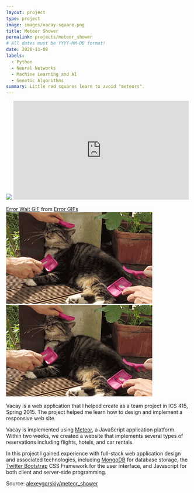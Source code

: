 ```yaml
---
layout: project
type: project
image: images/vacay-square.png
title: Meteor Shower
permalink: projects/meteor_shower
# All dates must be YYYY-MM-DD format!
date: 2020-11-08
labels:
  - Python
  - Neural Networks
  - Machine Learning and AI
  - Genetic Algorithms
summary: Little red squares learn to avoid "meteors".
---
```


<img class="ui medium right floated rounded image" src="../images/vacay-home-page.png">

<iframe src="https://giphy.com/embed/MxAGWdkQlQdFZbLRTA" width="480" height="270" frameBorder="0" class="giphy-embed" allowFullScreen></iframe><p><a href="https://giphy.com/gifs/MarmiteOfficial-marmite-cat-vibing-love-it-or-hate-MxAGWdkQlQdFZbLRTA"></a></p>

<div class="tenor-gif-embed" data-postid="10480536" data-share-method="host" data-width="100%" data-aspect-ratio="1.3174603174603174"><a href="https://tenor.com/view/error-wait-computer-download-cat-gif-10480536">Error Wait GIF</a> from <a href="https://tenor.com/search/error-gifs">Error GIFs</a></div><script type="text/javascript" async src="https://tenor.com/embed.js"></script>

<img src="../images/cat_gif.gif" alt="This is an animated gif image, but it does not move"/>

<img class="ui medium right floated rounded image" src="../images/cat_gif.gif">

Vacay is a web application that I helped create as a team project in ICS 415, Spring 2015. The project helped me learn how to design and implement a responsive web site.

Vacay is implemented using [Meteor](http://meteor.com), a JavaScript application platform. Within two weeks, we created a website that implements several types of reservations including flights, hotels, and car rentals.

In this project I gained experience with full-stack web application design and associated technologies, including [MongoDB](http://mongodb.com) for database storage, the [Twitter Bootstrap](http://getbootstrap.com/) CSS Framework for the user interface, and Javascript for both client and server-side programming.

Source: <a href="https://github.com/alexeygorskiy/meteor_shower"><i class="large github icon"></i>alexeygorskiy/meteor_shower</a>
